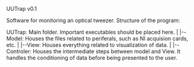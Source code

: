 UUTrap v0.1

Software for monitoring an optical tweezer.
Structure of the program:

UUTrap: Main folder. Important executables should be placed here.
|
|--Model: Houses the files related to periferals, such as NI acquision cards, etc.
|
|--View: Houses everything related to visualization of data.
|
|--Controler: Houses the intermediate steps between model and View. It handles the conditioning of data before being presented to the user.
